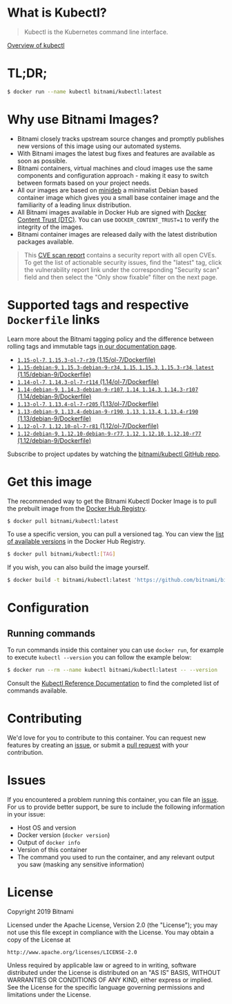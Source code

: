 
# What is Kubectl?

> Kubectl is the Kubernetes command line interface.

[Overview of kubectl](https://kubernetes.io/docs/reference/kubectl/overview/)

# TL;DR;

```bash
$ docker run --name kubectl bitnami/kubectl:latest
```

# Why use Bitnami Images?

* Bitnami closely tracks upstream source changes and promptly publishes new versions of this image using our automated systems.
* With Bitnami images the latest bug fixes and features are available as soon as possible.
* Bitnami containers, virtual machines and cloud images use the same components and configuration approach - making it easy to switch between formats based on your project needs.
* All our images are based on [minideb](https://github.com/bitnami/minideb) a minimalist Debian based container image which gives you a small base container image and the familiarity of a leading linux distribution.
* All Bitnami images available in Docker Hub are signed with [Docker Content Trust (DTC)](https://docs.docker.com/engine/security/trust/content_trust/). You can use `DOCKER_CONTENT_TRUST=1` to verify the integrity of the images.
* Bitnami container images are released daily with the latest distribution packages available.


> This [CVE scan report](https://quay.io/repository/bitnami/kubectl?tab=tags) contains a security report with all open CVEs. To get the list of actionable security issues, find the "latest" tag, click the vulnerability report link under the corresponding "Security scan" field and then select the "Only show fixable" filter on the next page.

# Supported tags and respective `Dockerfile` links

Learn more about the Bitnami tagging policy and the difference between rolling tags and immutable tags [in our documentation page](https://docs.bitnami.com/containers/how-to/understand-rolling-tags-containers/).


* [`1.15-ol-7`, `1.15.3-ol-7-r39` (1.15/ol-7/Dockerfile)](https://github.com/bitnami/bitnami-docker-kubectl/blob/1.15.3-ol-7-r39/1.15/ol-7/Dockerfile)
* [`1.15-debian-9`, `1.15.3-debian-9-r34`, `1.15`, `1.15.3`, `1.15.3-r34`, `latest` (1.15/debian-9/Dockerfile)](https://github.com/bitnami/bitnami-docker-kubectl/blob/1.15.3-debian-9-r34/1.15/debian-9/Dockerfile)
* [`1.14-ol-7`, `1.14.3-ol-7-r114` (1.14/ol-7/Dockerfile)](https://github.com/bitnami/bitnami-docker-kubectl/blob/1.14.3-ol-7-r114/1.14/ol-7/Dockerfile)
* [`1.14-debian-9`, `1.14.3-debian-9-r107`, `1.14`, `1.14.3`, `1.14.3-r107` (1.14/debian-9/Dockerfile)](https://github.com/bitnami/bitnami-docker-kubectl/blob/1.14.3-debian-9-r107/1.14/debian-9/Dockerfile)
* [`1.13-ol-7`, `1.13.4-ol-7-r205` (1.13/ol-7/Dockerfile)](https://github.com/bitnami/bitnami-docker-kubectl/blob/1.13.4-ol-7-r205/1.13/ol-7/Dockerfile)
* [`1.13-debian-9`, `1.13.4-debian-9-r190`, `1.13`, `1.13.4`, `1.13.4-r190` (1.13/debian-9/Dockerfile)](https://github.com/bitnami/bitnami-docker-kubectl/blob/1.13.4-debian-9-r190/1.13/debian-9/Dockerfile)
* [`1.12-ol-7`, `1.12.10-ol-7-r81` (1.12/ol-7/Dockerfile)](https://github.com/bitnami/bitnami-docker-kubectl/blob/1.12.10-ol-7-r81/1.12/ol-7/Dockerfile)
* [`1.12-debian-9`, `1.12.10-debian-9-r77`, `1.12`, `1.12.10`, `1.12.10-r77` (1.12/debian-9/Dockerfile)](https://github.com/bitnami/bitnami-docker-kubectl/blob/1.12.10-debian-9-r77/1.12/debian-9/Dockerfile)

Subscribe to project updates by watching the [bitnami/kubectl GitHub repo](https://github.com/bitnami/bitnami-docker-kubectl).

# Get this image

The recommended way to get the Bitnami Kubectl Docker Image is to pull the prebuilt image from the [Docker Hub Registry](https://hub.docker.com/r/bitnami/kubectl).

```bash
$ docker pull bitnami/kubectl:latest
```

To use a specific version, you can pull a versioned tag. You can view the [list of available versions](https://hub.docker.com/r/bitnami/kubectl/tags/) in the Docker Hub Registry.

```bash
$ docker pull bitnami/kubectl:[TAG]
```

If you wish, you can also build the image yourself.

```bash
$ docker build -t bitnami/kubectl:latest 'https://github.com/bitnami/bitnami-docker-kubectl.git#master:1.15/debian-9'
```

# Configuration

## Running commands

To run commands inside this container you can use `docker run`, for example to execute `kubectl --version` you can follow the example below:

```bash
$ docker run --rm --name kubectl bitnami/kubectl:latest -- --version
```

Consult the [Kubectl Reference Documentation](https://kubernetes.io/docs/reference/generated/kubectl/kubectl-commands) to find the completed list of commands available.

# Contributing

We'd love for you to contribute to this container. You can request new features by creating an [issue](https://github.com/bitnami/bitnami-docker-kubectl/issues), or submit a [pull request](https://github.com/bitnami/bitnami-docker-kubectl/pulls) with your contribution.

# Issues

If you encountered a problem running this container, you can file an [issue](https://github.com/bitnami/bitnami-docker-kubectl/issues). For us to provide better support, be sure to include the following information in your issue:

- Host OS and version
- Docker version (`docker version`)
- Output of `docker info`
- Version of this container
- The command you used to run the container, and any relevant output you saw (masking any sensitive information)

# License

Copyright 2019 Bitnami

Licensed under the Apache License, Version 2.0 (the "License");
you may not use this file except in compliance with the License.
You may obtain a copy of the License at

    http://www.apache.org/licenses/LICENSE-2.0

Unless required by applicable law or agreed to in writing, software
distributed under the License is distributed on an "AS IS" BASIS,
WITHOUT WARRANTIES OR CONDITIONS OF ANY KIND, either express or implied.
See the License for the specific language governing permissions and
limitations under the License.
